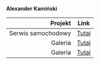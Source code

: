 **Alexander Kamiński**


| Projekt | Link |
|-----:|---------------|
| Serwis samochodowy | <a href="https://alexkaminskii.github.io/Projekt%20Serwis%20Samochodowy/index.html">Tutaj</a> |
| Galeria            | <a href="https://alexkaminskii.github.io/Galeria/index.html">Tutaj</a> |
| Galeria            | <a href="https://alexkaminskii.github.io/INF%2003/index.html">Tutaj</a> |
